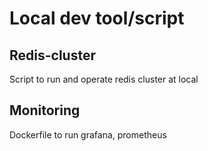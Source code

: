 # Local dev tool/script

## Redis-cluster

Script to run and operate redis cluster at local

## Monitoring

Dockerfile to run grafana, prometheus 
